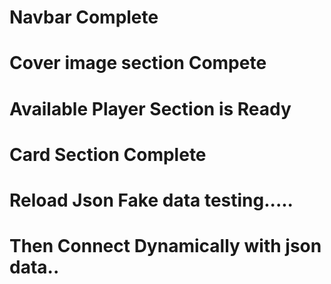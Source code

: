 # Navbar Complete
# Cover image section Compete
# Available Player Section is Ready
# Card Section Complete
# Reload Json Fake data testing.....
# Then Connect Dynamically with json data..



